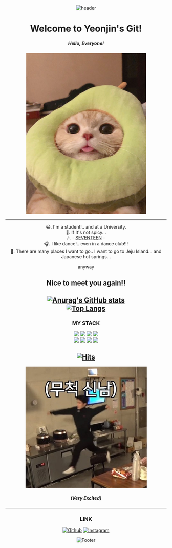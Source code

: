 <div align="center">    
  
![header](https://capsule-render.vercel.app/api?type=Slice&color=auto&height=300&section=header&text=Future%20Programmer&fontSize=50&rotate=18&fontAlignY=40&desc=Hello&descAlignY=20)  

# Welcome to Yeonjin's Git!    
##### Hello, Everyone!
![Hi](./hi3.png)  
  
---
😀. I'm a student!.. and at a University.  
🍴. If It's not spicy...  
🎶. - [SEVENTEEN](https://www.google.com/search?q=seventeen&sourceid=chrome&ie=UTF-8) -   
🎧. I like dance!.. even in a dance club!!!  
🛫. There are many places I want to go.. I want to go to Jeju Island... and Japanese hot springs...  
    
anyway  
    
## Nice to meet you again!!  
[![Anurag's GitHub stats](https://github-readme-stats.vercel.app/api?username=yeojin01)](https://github.com/yeojin01/github-readme-stats)  
[![Top Langs](https://github-readme-stats.vercel.app/api/top-langs/?username=yeojin01)](https://github.com/yeojin01/github-readme-stats)  
---  
### MY STACK  
<img src="https://img.shields.io/badge/c-%2300599C.svg?style=for-the-badge&logo=c&logoColor=white">  
<img src="https://img.shields.io/badge/C++-00599C?style=for-the-badge&logo=c%2B%2B&logoColor=white"> 
<img src="https://img.shields.io/badge/R-276DC3?style=for-the-badge&logo=R&logoColor=white">
<img src="https://img.shields.io/badge/Java-007396?style=for-the-badge&logo=java&logoColor=white">  
<br>
<img src="https://img.shields.io/badge/Python-3776AB?style=for-the-badge&logo=python&logoColor=white">
<img src="https://img.shields.io/badge/HTML5-E34F26?style=for-the-badge&logo=html5&logoColor=white">  
<img src="https://img.shields.io/badge/CSS3-1572B6?style=for-the-badge&logo=css3&logoColor=white">  
<img src="https://img.shields.io/badge/JavaScript-F7DF1E?style=for-the-badge&logo=javascript&logoColor=white">  

<br>  
  
[![Hits](https://hits.seeyoufarm.com/api/count/incr/badge.svg?url=https%3A%2F%2Fgithub.com%2Fyeojin01%2Fhit-counter&count_bg=%23FF90FF&title_bg=%23555555&icon=iconify.svg&icon_color=%23FFFFFF&title=Hits&edge_flat=false)](https://hits.seeyoufarm.com)   
---  
  
![BI](./bi3.png)  
##### (Very Excited)
---  
### LINK  
<p><a href="https://github.com/yeojin01" target="_blank"><img alt="Github" src="https://img.shields.io/badge/GitHub-%2312100E.svg?&style=for-the-badge&logo=Github&logoColor=white" /></a>  <a href="https://www.instagram.com/k_yj01/" target="_blank"><img alt="Instagram" src="https://img.shields.io/badge/Instagram-E4405F.svg?&style=for-the-badge&logo=instagram&logoColor=white" /></a>
</p>
      
![Footer](https://capsule-render.vercel.app/api?type=waving&color=auto&height=200&section=footer)
